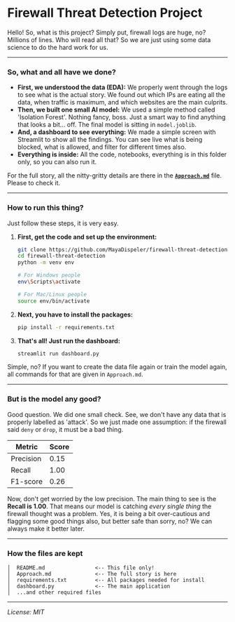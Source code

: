# Firewall Threat Detection Project

Hello! So, what is this project? Simply put, firewall logs are huge, no? Millions of lines. Who will read all that? So we are just using some data science to do the hard work for us.

---

### So, what and all have we done?

*   **First, we understood the data (EDA):** We properly went through the logs to see what is the actual story. We found out which IPs are eating all the data, when traffic is maximum, and which websites are the main culprits.
*   **Then, we built one small AI model:** We used a simple method called 'Isolation Forest'. Nothing fancy, boss. Just a smart way to find anything that looks a bit... off. The final model is sitting in `model.joblib`.
*   **And, a dashboard to see everything:** We made a simple screen with Streamlit to show all the findings. You can see live what is being blocked, what is allowed, and filter for different times also.
*   **Everything is inside:** All the code, notebooks, everything is in this folder only, so you can also run it.

For the full story, all the nitty-gritty details are there in the **[`Approach.md`](Approach.md)** file. Please to check it.

---

### How to run this thing?

Just follow these steps, it is very easy.

1.  **First, get the code and set up the environment:**
    ```bash
    git clone https://github.com/MayaDispeler/firewall-threat-detection.git
    cd firewall-threat-detection
    python -m venv env

    # For Windows people
    env\Scripts\activate

    # For Mac/Linux people
    source env/bin/activate
    ```

2.  **Next, you have to install the packages:**
    ```bash
    pip install -r requirements.txt
    ```

3.  **That's all! Just run the dashboard:**
    ```bash
    streamlit run dashboard.py
    ```

Simple, no? If you want to create the data file again or train the model again, all commands for that are given in `Approach.md`.

---

### But is the model any good?

Good question. We did one small check. See, we don't have any data that is properly labelled as 'attack'. So we just made one assumption: if the firewall said `deny` or `drop`, it must be a bad thing.

| Metric | Score |
|--------|-------|
| Precision | 0.15 |
| Recall    | 1.00 |
| F1-score  | 0.26 |

Now, don't get worried by the low precision. The main thing to see is the **Recall is 1.00**. That means our model is catching *every single thing* the firewall thought was a problem. Yes, it is being a bit over-cautious and flagging some good things also, but better safe than sorry, no? We can always make it better later.

---

### How the files are kept

```
│  README.md                <-- This file only!
│  Approach.md              <-- The full story is here
│  requirements.txt         <-- All packages needed for install
│  dashboard.py             <-- The main application
│  ...and other required files
```

---
*License: MIT*